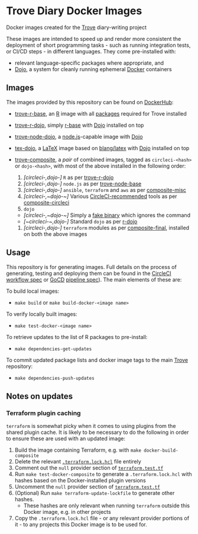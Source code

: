 # Trove Diary Docker Images

Docker images created for the [Trove](https://diary.martinmccaffery.com/) diary-writing project

These images are intended to speed up and render more consistent the deployment of short programming tasks - such as running integration tests, or CI/CD steps - in different languages. They come pre-installed with:
- relevant language-specific packages where appropriate, and
- [Dojo](https://github.com/kudulab/dojo), a system for cleanly running ephemeral [Docker](https://docs.docker.com/install/) containers

## Images

The images provided by this repository can be found on [DockerHub](https://hub.docker.com/):
- [trove-r-base](https://hub.docker.com/repository/docker/trovediary/trove-r-base/), an [R](https://www.r-project.org/) image with all [packages](package-list.r) required for Trove installed
- [trove-r-dojo](https://hub.docker.com/repository/docker/trovediary/trove-r-dojo/), simply [r-base](node-dojo) with [Dojo](https://github.com/kudulab/dojo) installed on top
- [trove-node-dojo](https://hub.docker.com/repository/docker/trovediary/trove-node-dojo/), a [node.js](https://nodejs.org/)-capable image with [Dojo](https://github.com/kudulab/dojo)
- [tex-dojo](https://hub.docker.com/repository/docker/trovediary/tex-dojo/), a [LaTeX](https://www.latex-project.org/) image based on [blang/latex](https://github.com/blang/latex-docker) with [Dojo](https://github.com/kudulab/dojo) installed on top

- [trove-composite](https://hub.docker.com/repository/docker/trovediary/trove-composite/), a _pair_ of combined images, tagged as `circleci-<hash>` or `dojo-<hash>`, with most of the above installed in the following order:
  1. _[circleci-,dojo-]_ `R` as per [trove-r-dojo](Dockerfile-r-base)
  1. _[circleci-,dojo-]_ `node.js` as per [trove-node-base](Dockerfile-node-base)
  1. _[circleci-,dojo-]_ `ansible`, `terraform` and `aws` as per [composite-misc](Dockerfile-composite-misc)
  1. _[circleci-,~dojo-~]_ Various [CircleCI-recommended](https://github.com/CircleCI-Public/cimg-base/blob/master/20.04/Dockerfile) tools as per [composite-circleci](Dockerfile-composite-circleci)
  1. `dojo`
    - _[circleci-,~dojo-~]_ Simply a [fake binary](docker-composite/fake_dojo.sh) which ignores the command
    - _[~circleci-~,dojo-]_ Standard `dojo` as per [r-dojo](Dockerfile-r-dojo)
  1. _[circleci-,dojo-]_ `terraform` modules as per [composite-final](Dockerfile-composite-final), installed on both the above images

## Usage
This repository is for generating images. Full details on the process of generating, testing and deploying them can be found in the [CircleCI](https://app.circleci.com/pipelines/github/mm689/trove-docker) [workflow spec](.circleci/config.yml) or [GoCD](https://www.gocd.org/) [pipeline spec](trove-docker.gocd.yml)). The main elements of these are:

To build local images:
- `make build` or `make build-docker-<image name>`

To verify locally built images:
- `make test-docker-<image name>`

To retrieve updates to the list of R packages to pre-install:
- `make dependencies-get-updates`

To commit updated package lists and docker image tags to the main [Trove](https://github.com/mm689/trove) repository:
- `make dependencies-push-updates`


## Notes on updates

### Terraform plugin caching

`terraform` is somewhat picky when it comes to using plugins from the shared plugin cache. It is likely to be necessary to do the following in order to ensure these are used with an updated image:

1. Build the image containing Terraform, e.g. with `make docker-build-composite`
1. Delete the relevant [`.terraform.lock.hcl`](docker-composite/.terraform.lock.hcl) file entirely
1. Comment out the `null` provider section of [`terraform.test.tf`](docker-composite/terraform.test.tf)
1. Run `make test-docker-composite` to generate a `.terraform.lock.hcl` with hashes based on the Docker-installed plugin versions
1. Uncomment the `null` provider section of [`terraform.test.tf`](docker-composite/terraform.test.tf)
1. (Optional) Run `make terraform-update-lockfile` to generate other hashes.
    - These hashes are only relevant when running `terraform` outside this Docker image, e.g. in other projects
1. Copy the `.terraform.lock.hcl` file - or any relevant provider portions of it - to any projects this Docker image is to be used for.